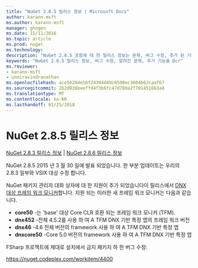 ```yaml
---
title: "NuGet 2.8.5 릴리스 정보 | Microsoft Docs"
author: karann-msft
ms.author: karann-msft
manager: ghogen
ms.date: 11/11/2016
ms.topic: article
ms.prod: nuget
ms.technology: 
description: "NuGet 2.8.5 포함에 대 한 릴리스 정보는 문제, 버그 수정, 추가 된 기능 및 Dcr 알려져 있습니다."
keywords: "NuGet 2.8.5 릴리스 정보, 버그 수정, 알려진 문제, 추가 기능을 Dcr"
ms.reviewer:
- karann-msft
- unniravindranathan
ms.openlocfilehash: ace56284e56f24394d49c0598ec3604b62caaf67
ms.sourcegitcommit: 262d026beeffd4f3b6fc47d780a2f701451663a8
ms.translationtype: MT
ms.contentlocale: ko-KR
ms.lasthandoff: 01/25/2018
---
```

# <a name="nuget-285-release-notes"></a>NuGet 2.8.5 릴리스 정보

[NuGet 2.8.3 릴리스 정보](../release-notes/nuget-2.8.3.md) | [NuGet 2.8.6 릴리스 정보](../release-notes/nuget-2.8.6.md)

NuGet 2.8.5 2015 년 3 월 30 일에 발표 되었습니다. 한 부분 업데이트는 우리의 2.8.3 일부와 VSIX 대상 수정 합니다.

NuGet 패키지 관리자 대화 상자에 대 한 지원이 추가 되었습니다이 릴리스에서 [DNX 대상 프레임 워크 모니커](https://github.com/aspnet/dnx)합니다.  지원 되는 이러한 새 프레임 워크 모니커는 다음과 같습니다.

* **core50** -는 'base' 대상 Core CLR 호환 되는 프레임 워크 모니커 (TFM).
* **dnx452** -전체 4.5.2를 사용 하 여 A TFM DNX 기반 특정 앱의 프레임 워크 버전
* **dnx46** -4.6 전체 버전의 framework 사용 하 여 A TFM DNX 기반 특정 앱
* **dnxcore50** -Core 5.0 버전의 framework 사용 하 여 A TFM DNX 기반 특정 앱

FSharp 프로젝트에 제대로 설치에서 금지 패키지 하 한 버그 수정:

https://nuget.codeplex.com/workitem/4400